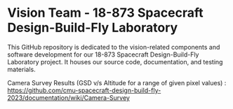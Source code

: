 # Vision Team - 18-873 Spacecraft Design-Build-Fly Laboratory

This GitHub repository is dedicated to the vision-related components and software development for our 18-873 Spacecraft Design-Build-Fly Laboratory project. It houses our source code, documentation, and testing materials.

Camera Survey Results (GSD v/s Altitude for a range of given pixel values) : https://github.com/cmu-spacecraft-design-build-fly-2023/documentation/wiki/Camera-Survey
